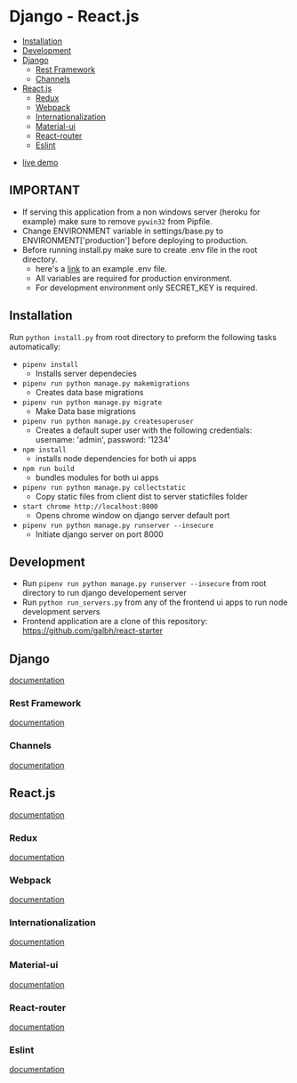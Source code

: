 # Django - React.js #
- [Installation](#Installation)
- [Development](#Development)
- [Django](#Django)
  * [Rest Framework](#Rest-Framework)
  * [Channels](#Channels)
- [React.js](#React.js)
  * [Redux](#Redux)
  * [Webpack](#Webpack)
  * [Internationalization](#Internationalization)
  * [Material-ui](#Material-ui)	
  * [React-router](#React-router)
  * [Eslint](#Eslint)

<!-- toc -->

* [live demo](https://django-react-seed.herokuapp.com)

## IMPORTANT

- If serving this application from a non windows server (heroku for example) make sure to remove `pywin32` from Pipfile.
- Change ENVIRONMENT variable in settings/base.py to ENVIRONMENT['production'] before deploying to production.
- Before running install.py make sure to create .env file in the root directory.
    * here's a [link](https://github.com/galbh/dotfiles/blob/master/.env) to an example .env file. 
    * All variables are required for production environment.
    * For development environment only SECRET_KEY is required.

<a id="Installation">

## Installation

Run `python install.py` from root directory to preform the following tasks automatically:

- `pipenv install`
	* Installs server dependecies
- `pipenv run python manage.py makemigrations`
	* Creates data base migrations
- `pipenv run python manage.py migrate`
	* Make Data base migrations
- `pipenv run python manage.py createsuperuser`
	* Creates a default super user with the following credentials: username: 'admin', password: '1234'
- `npm install`
	* installs node dependencies for both ui apps
- `npm run build`
	* bundles modules for both ui apps
- `pipenv run python manage.py collectstatic`
	* Copy static files from client dist to server staticfiles folder
- `start chrome http://localhost:8000`
	* Opens chrome window on django server default port
- `pipenv run python manage.py runserver --insecure`
	* Initiate django server on port 8000


<a id="Development">

## Development

- Run `pipenv run python manage.py runserver --insecure` from root directory to run django developement server
- Run `python run_servers.py` from any of the frontend ui apps to run node development servers
- Frontend application are a clone of this repository: https://github.com/galbh/react-starter


<a id="Django">

## Django

<a href="https://docs.djangoproject.com/en/2.0/" target="_blank">documentation</a>


<a id="Rest-Framework">

### Rest Framework

<a href="http://www.django-rest-framework.org/" target="_blank">documentation</a>


<a id="Channels">

### Channels

<a href="https://channels.readthedocs.io/en/latest/" target="_blank">documentation</a>


<a id="React.js">

## React.js

<a href="https://reactjs.org/docs/getting-started.html" target="_blank">documentation</a>


<a id="Redux">

### Redux

<a href="https://redux.js.org/basics/usagewithreact" target="_blank">documentation</a>


<a id="Webpack">

### Webpack

<a href="https://webpack.js.org/" target="_blank">documentation</a>


<a id="Internationalization">

### Internationalization

<a href="https://github.com/i18next/react-i18next" target="_blank">documentation</a>


<a id="Material-ui">

### Material-ui

<a href="https://material-ui.com/" target="_blank">documentation</a>


<a id="React-router">

### React-router

<a href="https://knowbody.github.io/react-router-docs/" target="_blank">documentation</a>


<a id="Eslint">

### Eslint
<a href="https://www.npmjs.com/package/eslint-config-airbnb" target="_blank">documentation</a>
